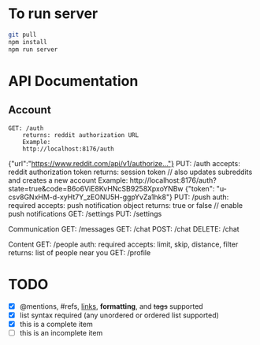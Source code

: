 # To run server
```bash
git pull
npm install
npm run server
```

# API Documentation
## Account
	GET: /auth
		returns: reddit authorization URL
		Example:
		http://localhost:8176/auth
{"url":"https://www.reddit.com/api/v1/authorize..."}
	PUT: /auth
		accepts: reddit authorization token
		returns: session token
		// also updates subreddits and creates a new account
Example:  http://localhost:8176/auth?state=true&code=B6o6ViE8KvHNcSB9258XpxoYNBw
{"token": "u-csv8GNxHM-d-xyHt7Y_zEONU5H-ggpYvZa1hk8"}
	PUT: /push
		auth: required
		accepts: push notification object
		returns: true or false
		// enable push notifications
	GET: /settings
	PUT: /settings

Communication
	GET: /messages
	GET: /chat
	POST: /chat
	DELETE: /chat

Content
	GET: /people
		auth: required
		accepts: limit, skip, distance, filter
		returns: list of people near you
	GET: /profile

# TODO
- [x] @mentions, #refs, [links](), **formatting**, and <del>tags</del> supported
- [x] list syntax required (any unordered or ordered list supported)
- [x] this is a complete item
- [ ] this is an incomplete item
